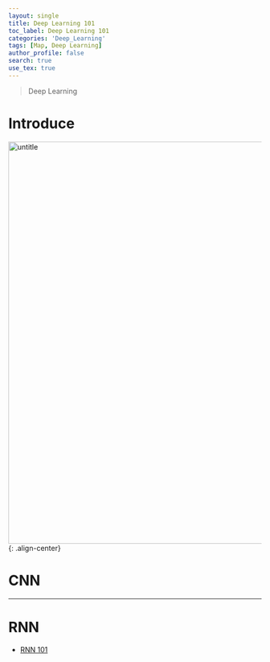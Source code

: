 ```yaml
---
layout: single
title: Deep Learning 101
toc_label: Deep Learning 101
categories: 'Deep_Learning'
tags: [Map, Deep Learning]
author_profile: false
search: true
use_tex: true
---
```


> Deep Learning

# Introduce

<img width="800" alt="untitle" src="https://github.com/user-attachments/assets/1383cc9e-ae41-4ca3-8d92-9f00887834c4">{: .align-center}



# CNN

---

# RNN

- [RNN 101]({{site.url}}/deep_learning/RNN_101/)